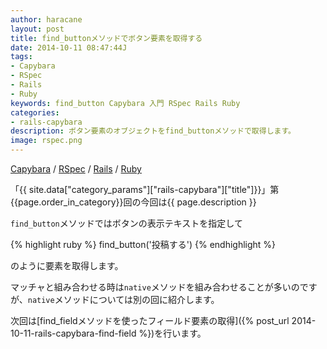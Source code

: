 ```yaml
---
author: haracane
layout: post
title: find_buttonメソッドでボタン要素を取得する
date: 2014-10-11 08:47:44J
tags:
- Capybara
- RSpec
- Rails
- Ruby
keywords: find_button Capybara 入門 RSpec Rails Ruby
categories:
- rails-capybara
description: ボタン要素のオブジェクトをfind_buttonメソッドで取得します。
image: rspec.png
---
```

<!-- tag_links -->
[Capybara](/tags/capybara/) / [RSpec](/tags/rspec/) / [Rails](/tags/rails/) / [Ruby](/tags/ruby/)

<!-- content -->
「{{ site.data["category_params"]["rails-capybara"]["title"]}}」第{{page.order_in_category}}回の今回は{{ page.description }}

`find_button`メソッドではボタンの表示テキストを指定して

{% highlight ruby %}
find_button('投稿する')
{% endhighlight %}

のように要素を取得します。

マッチャと組み合わせる時は`native`メソッドを組み合わせることが多いのですが、`native`メソッドについては別の回に紹介します。

次回は[find_fieldメソッドを使ったフィールド要素の取得]({% post_url 2014-10-11-rails-capybara-find-field %})を行います。
